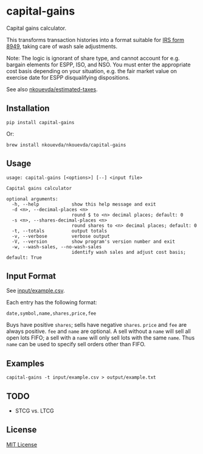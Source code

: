 # capital-gains

Capital gains calculator.

This transforms transaction histories into a format suitable for [IRS form
8949](https://www.irs.gov/pub/irs-pdf/f8949.pdf), taking care of wash sale
adjustments.

Note: The logic is ignorant of share type, and cannot account for e.g. bargain
elements for ESPP, ISO, and NSO. You must enter the appropriate cost basis
depending on your situation, e.g. the fair market value on exercise date for
ESPP disqualifying dispositions.

See also
[nkouevda/estimated-taxes](https://github.com/nkouevda/estimated-taxes).

## Installation

    pip install capital-gains

Or:

    brew install nkouevda/nkouevda/capital-gains

## Usage

```
usage: capital-gains [<options>] [--] <input file>

Capital gains calculator

optional arguments:
  -h, --help            show this help message and exit
  -d <n>, --decimal-places <n>
                        round $ to <n> decimal places; default: 0
  -s <n>, --shares-decimal-places <n>
                        round shares to <n> decimal places; default: 0
  -t, --totals          output totals
  -v, --verbose         verbose output
  -V, --version         show program's version number and exit
  -w, --wash-sales, --no-wash-sales
                        identify wash sales and adjust cost basis; default: True
```

## Input Format

See [input/example.csv](input/example.csv).

Each entry has the following format:

    date,symbol,name,shares,price,fee

Buys have positive `shares`; sells have negative `shares`. `price` and `fee` are
always positive. `fee` and `name` are optional. A sell without a `name` will
sell all open lots FIFO; a sell with a `name` will only sell lots with the same
`name`. Thus `name` can be used to specify sell orders other than FIFO.

## Examples

    capital-gains -t input/example.csv > output/example.txt

## TODO

- STCG vs. LTCG

## License

[MIT License](LICENSE.txt)
